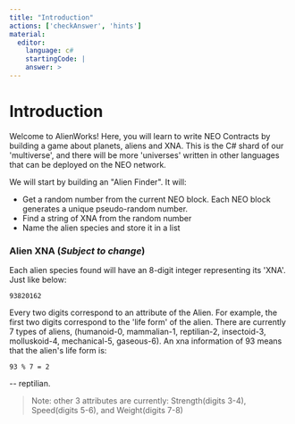 ```yaml
---
title: "Introduction"
actions: ['checkAnswer', 'hints']
material: 
  editor:
    language: c#
    startingCode: |
    answer: > 
---
```


# Introduction

Welcome to AlienWorks! Here, you will learn to write NEO Contracts by building a game about planets, aliens and XNA. This is the C# shard of our 'multiverse', and there will be more 'universes' written in other languages that can be deployed on the NEO network. 

We will start by building an "Alien Finder". It will:

- Get a random number from the current NEO block. Each NEO block generates a unique pseudo-random number. 
- Find a string of XNA from the random number
- Name the alien species and store it in a list

### Alien XNA (*Subject to change*)

Each alien species found will have an 8-digit integer representing its 'XNA'. Just like below: 

```
93820162
```

Every two digits correspond to an attribute of the Alien. For example, the first two digits correspond to the 'life form' of the alien. There are currently 7 types of aliens, (humanoid-0, mammalian-1, reptilian-2, insectoid-3, molluskoid-4, mechanical-5, gaseous-6). An xna information of 93 means that the alien's life form is: 

```
93 % 7 = 2
```

-- reptilian. 


> Note: other 3 attributes are currently: Strength(digits 3-4), Speed(digits 5-6), and Weight(digits 7-8)